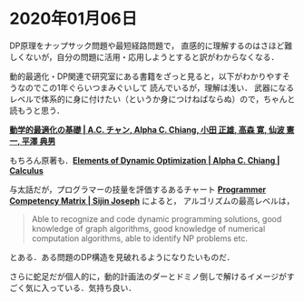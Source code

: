 # 2020年01月06日 

DP原理をナップサック問題や最短経路問題で，
直感的に理解するのはさほど難しくないが，自分の問題に活用・応用しようとすると訳がわからなくなる．


動的最適化・DP関連で研究室にある書籍をざっと見ると，以下がわかりやすそうなのでこの1年ぐらいつまみぐいして
読んでいるが，理解は浅い．
武器になるレベルで体系的に身に付けたい（というか身につけねばならぬ）ので，ちゃんと読もうと思う．

**[動学的最適化の基礎 | A.C. チャン, Alpha C. Chiang, 小田 正雄, 高森 寛, 仙波 憲一, 平澤 典男](https://www.amazon.co.jp/dp/4916092775)**


もちろん原著も．**[Elements of Dynamic Optimization | Alpha C. Chiang | Calculus](https://www.amazon.co.jp/dp/157766096X)**



与太話だが，プログラマーの技量を評価するあるチャート
**[Programmer Competency Matrix | Sijin Joseph](http://sijinjoseph.com/programmer-competency-matrix/)** によると，
アルゴリズムの最高レベルは，

>Able to recognize and code dynamic programming solutions, good knowledge of graph algorithms, good knowledge of numerical computation algorithms, able to identify NP problems etc.

とある．ある問題のDP構造を見破れるようになりたいものだ．


さらに蛇足だが個人的に，動的計画法のダーとドミノ倒しで解けるイメージがすごく気に入っている．気持ち良い．